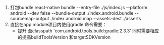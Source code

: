 1. 打包bundle react-native bundle --entry-file ./js/index.js --platform android --dev false --bundle-output ./index.android.bundle --sourcemap-output ./index.android.map --assets-dest ./asserts
2. 直接在app module项目内使用gradle 命令需要：
   + 提升 至classpath 'com.android.tools.build:gradle:2.3.3'
     同时需要相应的提高buildToolsVersion 和targetSDKVersion
